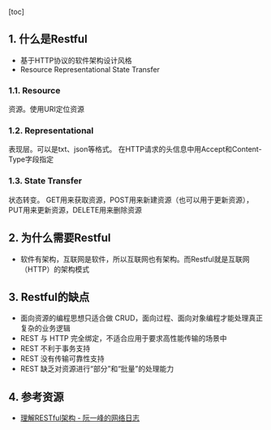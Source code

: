 [toc]
 

## 1. 什么是Restful
- 基于HTTP协议的软件架构设计风格
- Resource Representational State Transfer


### 1.1. Resource
资源。使用URI定位资源

### 1.2. Representational
表现层。可以是txt、json等格式。
在HTTP请求的头信息中用Accept和Content-Type字段指定

### 1.3. State Transfer
状态转变。
GET用来获取资源，POST用来新建资源（也可以用于更新资源），PUT用来更新资源，DELETE用来删除资源
## 2. 为什么需要Restful
- 软件有架构，互联网是软件，所以互联网也有架构。而Restful就是互联网（HTTP）的架构模式
## 3. Restful的缺点
- 面向资源的编程思想只适合做 CRUD，面向过程、面向对象编程才能处理真正复杂的业务逻辑
- REST 与 HTTP 完全绑定，不适合应用于要求高性能传输的场景中
- REST 不利于事务支持
- REST 没有传输可靠性支持
- REST 缺乏对资源进行“部分”和“批量”的处理能力

## 4. 参考资源

- [理解RESTful架构 \- 阮一峰的网络日志](https://www.ruanyifeng.com/blog/2011/09/restful.html)

